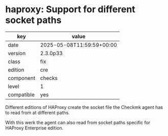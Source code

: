 [//]: # (werk v2)
# haproxy: Support for different socket paths

key        | value
---------- | ---
date       | 2025-05-08T11:59:59+00:00
version    | 2.3.0p33
class      | fix
edition    | cre
component  | checks
level      | 1
compatible | yes

Different editions of HAProxy create the socket file the Checkmk agent has to read from at different paths.

With this werk the agent can also read from socket paths specific for HAProxy Enterprise edition.

